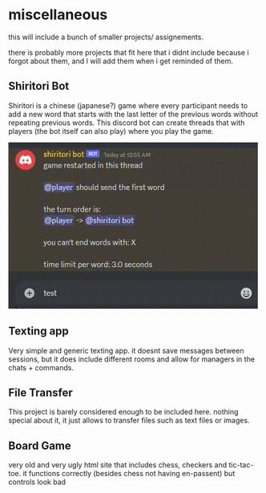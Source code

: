 # miscellaneous
this will include a bunch of smaller projects/ assignements.

there is probably more projects that fit here that i didnt include because i forgot about them, and I will add them when i get reminded of them.

## Shiritori Bot

Shiritori is a chinese (japanese?) game where every participant needs to add a new word that starts with the last letter of the previous words without repeating previous words.
This discord bot can create threads that with players (the bot itself can also play) where you play the game.

![game in progress](readme/gf1.gif)

## Texting app

Very simple and generic texting app. it doesnt save messages between sessions, but it does include different rooms and allow for managers in the chats + commands.


## File Transfer

This project is barely considered enough to be included here. nothing special about it, it just allows to transfer files such as text files or images.

## Board Game

very old and very ugly html site that includes chess, checkers and tic-tac-toe. it functions correctly (besides chess not having en-passent) but controls look bad


